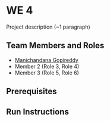 # WE 4

Project description (~1 paragraph)

## Team Members and Roles

* [Manichandana Gopireddy](https://github.com/GManichandana/CIS641-HW2-Gopireddy.git)
* Member 2 (Role 3, Role 4)
* Member 3 (Role 5, Role 6)

## Prerequisites

## Run Instructions
